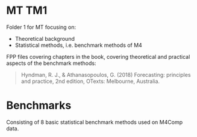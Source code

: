 # MT TM1
Folder 1 for MT focusing on:

- Theoretical background
- Statistical methods, i.e. benchmark methods of M4

FPP files covering chapters in the book, covering theoretical and practical aspects of the benchmark methods:

> Hyndman, R. J., & Athanasopoulos, G. (2018) Forecasting: principles and practice, 2nd edition, OTexts: Melbourne, Australia.

# Benchmarks
Consisting of 8 basic statistical benchmark methods used on M4Comp data.
